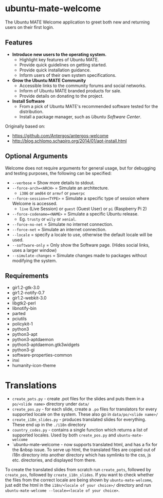# ubuntu-mate-welcome

The Ubuntu MATE Welcome application to greet both new and returning users on their first login.

## Features

  * **Introduce new users to the operating system.**
    * Highlight key features of Ubuntu MATE.
    * Provide quick guidelines on getting started.
    * Provide quick installation guidance.
    * Inform users of their own system specifications.
  * **Grow the Ubuntu MATE Community**
    * Accessible links to the community forums and social networks.
    * Inform of Ubuntu MATE branded products for sale.
    * Provide details on donating to the project.
  * **Install Software**
    * From a pick of Ubuntu MATE's recommended software tested for the distribution.
    * Install a package manager, such as *Ubuntu Software Center*.

Originally based on:

  * https://github.com/Antergos/antergos-welcome
  * http://blog.schlomo.schapiro.org/2014/01/apt-install.html

## Optional Arguments

Welcome does not require arguments for general usage, but for debugging
and testing purposes, the following can be specified:

  * `--verbose` = Show more details to stdout.
  * `--force-arch=<ARCH>` = Simulate an architecture.
    * `i386` or `amd64` or `armvf` or `powerpc`
  * `--force-session=<TYPE>` = Simulate a specific type of session where Welcome is accessed.
    * `live` (Live Session) or `guest` (Guest User) or `pi` (Raspberry Pi 2)
  * `--force-codename=<NAME>` = Simulate a specific Ubuntu release.
    * Eg. `trusty` or `wily` or `xenial`.
  * `--force-no-net` = Simulate no internet connection.
  * `--force-net` = Simulate an internet connection.
  * `--locale` = specify a locale to use, otherwise the default locale will be used.  
  * `--software-only` = Only show the Software page. (Hides social links, uses a larger window)
  * `--simulate-changes` = Simulate changes made to packages without modifying the system.
  

## Requirements

  * gir1.2-gtk-3.0
  * gir1.2-notify-0.7
  * gir1.2-webkit-3.0
  * libgtk2-perl
  * libnotify-bin
  * parted
  * pciutils
  * policykit-1
  * python3
  * python3-apt
  * python3-aptdaemon
  * python3-aptdaemon.gtk3widgets
  * python3-gi
  * software-properties-common
  * inxi
  * humanity-icon-theme

# Translations

  * `create_pots.py` - create .pot files for the slides and puts them in a `po/<slide name>` directory under `data/`
  * `create_pos.py` - for each slide, create a `.po` files for translators for every supported locale on the system. These also go in `data/po/<slide name>/`
  * `create_i18n_slides.py` - produces translated slides for everything. These end up in the `./i18n` directory
  * `country_codes.py` - contains a single function which returns a list of supported locales. Used by both `create_pos.py` and `ubuntu-mate-welcome`
  * `ubuntu-mate-welcome - now supports translated html, and has a fix for the &nbsp issue.  To serve up html, the translated files are copied out of i18n directory into another directory which has symlinks to the css, js etc. directories, and displayed from there.

To create the translated slides from scratch run `create_pots`, followed
by `create_pos`, followed by `create_i18n_slides`. If you want to check
whether the files from the correct locale are being shown by `ubuntu-mate-welcome`,
just edit the html in the `i18n/<locale of your choice>/` directory and
run `ubuntu-mate-welcome --locale=<locale of your choice>`.